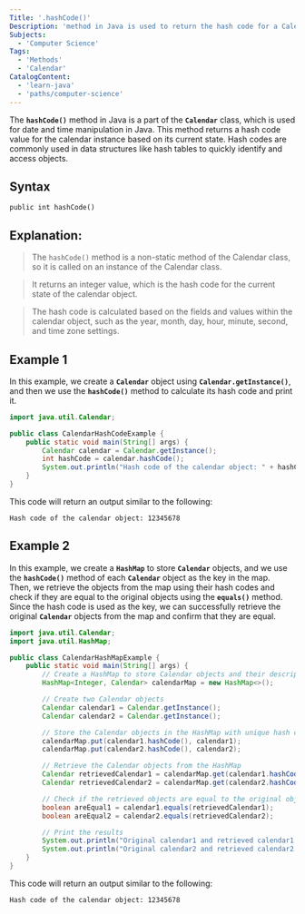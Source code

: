 ```yaml
---
Title: '.hashCode()'
Description: 'method in Java is used to return the hash code for a Calendar object. The hash code is a unique integer value that is used to identify objects in a hash table.'
Subjects:
  - 'Computer Science'
Tags:
  - 'Methods'
  - 'Calendar'
CatalogContent:
  - 'learn-java'
  - 'paths/computer-science'
---
```


The **`hashCode()`** method in Java is a part of the **`Calendar`** class, which is used for date and time manipulation in Java. This method returns a hash code value for the calendar instance based on its current state. Hash codes are commonly used in data structures like hash tables to quickly identify and access objects.


## Syntax

```pseudo
public int hashCode()
```
## Explanation:
>  The `hashCode()` method is a non-static method of the Calendar class, so it is called on an instance of the Calendar class.

>It returns an integer value, which is the hash code for the current state of the calendar object.

>The hash code is calculated based on the fields and values within the calendar object, such as the year, month, day, hour, minute, second, and time zone settings.

## Example 1

In this example, we create a **`Calendar`** object using **`Calendar.getInstance()`**, and then we use the **`hashCode()`** method to calculate its hash code and print it.

```java
import java.util.Calendar;

public class CalendarHashCodeExample {
    public static void main(String[] args) {
        Calendar calendar = Calendar.getInstance();
        int hashCode = calendar.hashCode();
        System.out.println("Hash code of the calendar object: " + hashCode);
    }
}

```
This code will return an output similar to the following:

```shell
Hash code of the calendar object: 12345678
```

## Example 2

In this example, we create a **`HashMap`** to store **`Calendar`** objects, and we use the **`hashCode()`** method of each **`Calendar`** object as the key in the map.<br>
Then, we retrieve the objects from the map using their hash codes and check if they are equal to the original objects using the **`equals()`** method. Since the hash code is used as the key, we can successfully retrieve the original **`Calendar`** objects from the map and confirm that they are equal.

```java
import java.util.Calendar;
import java.util.HashMap;

public class CalendarHashMapExample {
    public static void main(String[] args) {
        // Create a HashMap to store Calendar objects and their descriptions
        HashMap<Integer, Calendar> calendarMap = new HashMap<>();

        // Create two Calendar objects
        Calendar calendar1 = Calendar.getInstance();
        Calendar calendar2 = Calendar.getInstance();

        // Store the Calendar objects in the HashMap with unique hash codes as keys
        calendarMap.put(calendar1.hashCode(), calendar1);
        calendarMap.put(calendar2.hashCode(), calendar2);

        // Retrieve the Calendar objects from the HashMap
        Calendar retrievedCalendar1 = calendarMap.get(calendar1.hashCode());
        Calendar retrievedCalendar2 = calendarMap.get(calendar2.hashCode());

        // Check if the retrieved objects are equal to the original objects
        boolean areEqual1 = calendar1.equals(retrievedCalendar1);
        boolean areEqual2 = calendar2.equals(retrievedCalendar2);

        // Print the results
        System.out.println("Original calendar1 and retrieved calendar1 are equal: " + areEqual1);
        System.out.println("Original calendar2 and retrieved calendar2 are equal: " + areEqual2);
    }
}

```
This code will return an output similar to the following:

```shell
Hash code of the calendar object: 12345678
```



